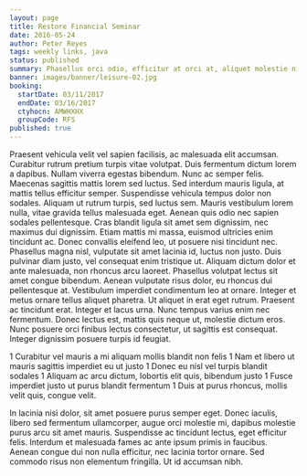 ```yaml
---
layout: page
title: Restore Financial Seminar
date: 2016-05-24
author: Peter Reyes
tags: weekly links, java
status: published
summary: Phasellus orci odio, efficitur at orci at, aliquet molestie nisl.
banner: images/banner/leisure-02.jpg
booking:
  startDate: 03/11/2017
  endDate: 03/16/2017
  ctyhocn: AMWHXHX
  groupCode: RFS
published: true
---
```

Praesent vehicula velit vel sapien facilisis, ac malesuada elit accumsan. Curabitur rutrum pretium turpis vitae volutpat. Duis fermentum dictum lorem a dapibus. Nullam viverra egestas bibendum. Nunc ac semper felis. Maecenas sagittis mattis lorem sed luctus. Sed interdum mauris ligula, at mattis tellus efficitur semper. Suspendisse vehicula tempus dolor non sodales. Aliquam ut rutrum turpis, sed luctus sem. Mauris vestibulum lorem nulla, vitae gravida tellus malesuada eget. Aenean quis odio nec sapien sodales pellentesque. Cras blandit ligula sit amet sem dignissim, nec maximus dui dignissim. Etiam mattis mi massa, euismod ultricies enim tincidunt ac.
Donec convallis eleifend leo, ut posuere nisi tincidunt nec. Phasellus magna nisl, vulputate sit amet lacinia id, luctus non justo. Duis pulvinar diam justo, vel consequat enim tristique ut. Aliquam dictum dolor et ante malesuada, non rhoncus arcu laoreet. Phasellus volutpat lectus sit amet congue bibendum. Aenean vulputate risus dolor, eu rhoncus dui pellentesque at. Vestibulum imperdiet condimentum leo at ornare. Integer et metus ornare tellus aliquet pharetra. Ut aliquet in erat eget rutrum. Praesent ac tincidunt erat. Integer et lacus urna. Nunc tempus varius enim nec fermentum. Donec lectus est, mattis quis neque ut, molestie dictum eros. Nunc posuere orci finibus lectus consectetur, ut sagittis est consequat. Integer dignissim posuere turpis id feugiat.

1 Curabitur vel mauris a mi aliquam mollis blandit non felis
1 Nam et libero ut mauris sagittis imperdiet eu ut justo
1 Donec eu nisl vel turpis blandit sodales
1 Aliquam ac arcu dictum, lobortis elit quis, bibendum justo
1 Fusce imperdiet justo ut purus blandit fermentum
1 Duis at purus rhoncus, mollis velit quis, congue velit.

In lacinia nisi dolor, sit amet posuere purus semper eget. Donec iaculis, libero sed fermentum ullamcorper, augue orci molestie mi, dapibus molestie purus arcu sit amet mauris. Suspendisse ac tincidunt lectus, eget efficitur felis. Interdum et malesuada fames ac ante ipsum primis in faucibus. Aenean congue dui non nulla efficitur, nec lacinia tortor ornare. Sed commodo risus non elementum fringilla. Ut id accumsan nibh.
